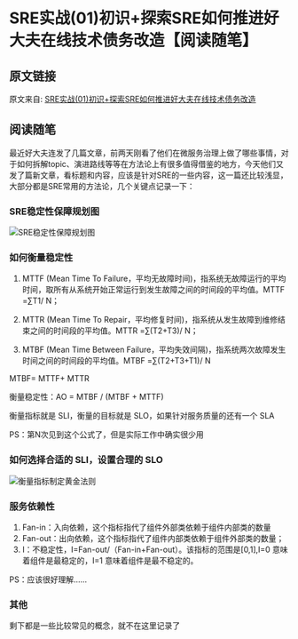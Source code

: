 <!--
 * @Descripttion: 
 * @version: 
 * @Author: cm.d
 * @Date: 2021-10-15 14:36:31
 * @LastEditors: cm.d
 * @LastEditTime: 2021-10-15 17:53:10
-->

# SRE实战(01)初识+探索SRE如何推进好大夫在线技术债务改造【阅读随笔】

## 原文链接

原文来自: [SRE实战(01)初识+探索SRE如何推进好大夫在线技术债务改造](https://www.infoq.cn/article/vBUfppUrg9LfeLRoGx3t)

## 阅读随笔

最近好大夫连发了几篇文章，前两天刚看了他们在微服务治理上做了哪些事情，对于如何拆解topic、演进路线等等在方法论上有很多值得借鉴的地方，今天他们又发了篇新文章，看标题和内容，应该是针对SRE的一些内容，这一篇还比较浅显，大部分都是SRE常用的方法论，几个关键点记录一下：

### SRE稳定性保障规划图

![SRE稳定性保障规划图](https://static001.geekbang.org/infoq/93/933d56bfc5189c33cb9bef8491842325.webp)

### 如何衡量稳定性

1. MTTF (Mean Time To Failure，平均无故障时间)，指系统无故障运行的平均时间，取所有从系统开始正常运行到发生故障之间的时间段的平均值。MTTF =∑T1/ N；

2. MTTR (Mean Time To Repair，平均修复时间)，指系统从发生故障到维修结束之间的时间段的平均值。MTTR =∑(T2+T3)/ N；

3. MTBF (Mean Time Between Failure，平均失效间隔)，指系统两次故障发生时间之间的时间段的平均值。MTBF =∑(T2+T3+T1)/ N

MTBF= MTTF+ MTTR

衡量稳定性：AO = MTBF / (MTBF + MTTF)

衡量指标就是 SLI，衡量的目标就是 SLO，如果针对服务质量的还有一个 SLA

PS：第N次见到这个公式了，但是实际工作中确实很少用

### 如何选择合适的 SLI，设置合理的 SLO

![衡量指标制定黄金法则](https://static001.geekbang.org/infoq/ff/ff4380b372f190e3ebd8af490ae2621d.webp)

### 服务依赖性

1. Fan-in：入向依赖，这个指标指代了组件外部类依赖于组件内部类的数量
2. Fan-out：出向依赖，这个指标指代了组件内部类依赖于组件外部类的数量；
3. I：不稳定性，I=Fan-out/（Fan-in+Fan-out）。该指标的范围是[0,1],I=0 意味着组件是最稳定的，I=1 意味着组件是最不稳定的。

PS：应该很好理解......

### 其他

剩下都是一些比较常见的概念，就不在这里记录了

